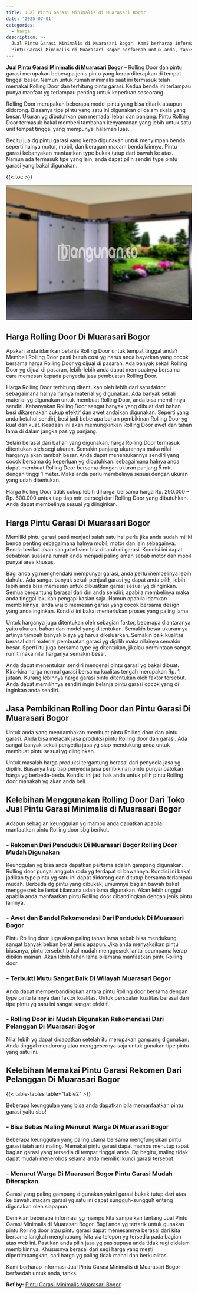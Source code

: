 ```yaml
---
title: Jual Pintu Garasi Minimalis di Muarasari Bogor
date: '2025-07-01'
categories:
  - harga
description: >-
  Jual Pintu Garasi Minimalis di Muarasari Bogor. Kami berharap informasi Jual
  Pintu Garasi Minimalis di Muarasari Bogor berfaedah untuk anda, tanks....
---
```


**Jual Pintu Garasi Minimalis di Muarasari Bogor** – Rolling Door dan pintu garasi merupakan beberapa jenis pintu yang kerap diterapkan di tempat tinggal besar. Namun untuk rumah minimalis saat ini termasuk telah memakai Rolling Door dan terhitung pintu garasi. Kedua benda ini terlampau punya manfaat yg terlampau penting untuk keperluan seseorang.

Rolling Door merupakan beberapa model pintu yang bisa ditarik ataupun didorong. Biasanya tipe pintu yang satu ini digunakan di dalam skala yang besar. Ukuran yg dibutuhkan pun memadai lebar dan panjang. Pintu Rolling Door termasuk bakal memberi tambahan kenyamanan yang lebih untuk satu unit tempat tinggal yang mempunyai halaman luas.

Begitu jua dg pintu garasi yang kerap digunakan untuk menyimpan benda seperti halnya motor, mobil, dan beragam macam benda lainnya. Pintu garasi kebanyakan manfaatkan type bukak tutup dari bawah ke atas. Namun ada termasuk tipe yang lain, anda dapat pilih sendiri type pintu garasi yang bakal digunakan.

{{< toc >}}

![Jual Pintu Garasi Minimalis di Muarasari Bogor](/images/pintu-garasi-37.png)

## Harga Rolling Door Di Muarasari Bogor

Apakah anda idamkan belanja Rolling Door untuk tempat tinggal anda? Membeli Rolling Door pasti butuh cost yg harus anda bayarkan yang cocok bersama harga Rolling Door yg dijual di pasaran. Ada banyak sekali Rolling Door yg dijual di pasaran, lebih-lebih anda dapat membuatnya bersama cara memesan kepada penyedia jasa pembuatan Rolling Door.

Harga Rolling Door terhitung ditentukan oleh lebih dari satu faktor, sebagaimana halnya halnya material yg digunakan. Ada banyak sekali material yg digunakan untuk membuat Rolling Door, anda bisa memilihnya sendiri. Kebanyakan Rolling Door sangat banyak yang dibuat dari bahan besi dikarenakan cukup efektif dan awet andaikan digunakan. Seperti yang anda ketahui sendiri, besi jadi beberapa bahan pembikinan Rolling Door yg kuat dan kuat. Keadaan ini akan memungkinkan Rolling Door awet dan tahan lama di dalam jangka pas yg panjang.

Selain berasal dari bahan yang digunakan, harga Rolling Door termasuk ditentukan oleh segi ukuran. Semakin panjang ukurannya maka nilai harganya akan tambah besar. Anda dapat menentukannya sendiri yang cocok bersama dg keperluan yg dibutuhkan. sebagaimana halnya anda dapat membuat Rolling Door bersama dengan ukuran panjang 5 mtr. dengan tinggi 1 meter. Maka anda perlu membelinya sesuai dengan ukuran yang udah ditentukan.

Harga Rolling Door tidak cukup lebih dihargai bersama harga Rp. 290.000 – Rp. 600.000 untuk tiap tiap mtr. persegi dari Rolling Door yang dibutuhkan. Anda dapat membelinya sesuai yg diinginkan.

## Harga Pintu Garasi Di Muarasari Bogor

Memiliki pintu garasi pasti menjadi salah satu hal perlu jika anda sudah miliki benda penting sebagaimana halnya mobil, motor dan lain sebagainya. Benda berikut akan sangat efisien bila ditaruh di garasi. Kondisi ini dapat sebabkan suasana rumah anda menjadi paling aman sebab motor dan mobil punyai area khusus.

Bagi anda yg menghendaki mempunyai garasi, anda perlu membelinya lebih dahulu. Ada sangat banyak sekali penjual garasi yg dapat anda pilih, lebih-lebih anda bisa memesan untuk dibuatkan garasi sesuai yg diinginkan. Semua bergantung berasal dari diri anda sendiri, apabila membelinya maka anda tinggal lakukan pengaplikasian saja. Namun apabila idamkan membikinnya, anda wajib memesan garasi yang cocok bersama design yang anda inginkan. Kondisi ini bakal memerlukan proses yang paling lama.

Untuk harganya juga ditentukan oleh sebagian faktor, beberapa diantaranya yaitu ukuran, bahan dan model yang ditentukan. Semakin besar ukurannya artinya tambah banyak biaya yg harus dikeluarkan. Semakin baik kualitas berasal dari material pembuatan garasi yg dipilih maka nilainya semakin besar. Sperti itu juga bersama type yg ditentukan, jikalau permintaan sangat rumit maka nilai harganya semakin besar.

Anda dapat menentukan sendiri mengenai pintu garasi yg bakal dibuat. Kira-kira harga normal garasi bersama kualitas tengah merupakan Rp. 1 jutaan. Kurang lebihnya harga garasi pintu ditentukan oleh faktor tersebut. Anda dapat memilihnya sendiri ingin belanja pintu garasi cocok yang di inginkan anda sendiri.

## Jasa Pembikinan Rolling Door dan Pintu Garasi Di Muarasari Bogor

Untuk anda yang mendambakan membuat pintu Rolling door dan pintu garasi. Anda bisa melacak jasa produksi pintu Rolling door dan garasi. Ada sangat banyak sekali penyedia jasa yg siap mendukung anda untuk membuat pintu sesuai yg diinginkan.

Untuk masalah harga produksi tergantung berasal dari penyedia jasa yg dipilih. Biasanya tiap tiap penyedia jasa pembikinan pintu punyai patokan harga yg berbeda-beda. Kondisi ini jadi hak anda untuk pilih pintu Rolling door manakah yg akan anda beli.

## Kelebihan Menggunakan Rolling Door Dari Toko Jual Pintu Garasi Minimalis di Muarasari Bogor

Adapun sebagian keunggulan yg mampu anda dapatkan apabila manfaatkan pintu Rolling door sbg berikut.

### \- Rekomen Dari Penduduk Di Muarasari Bogor Rolling Door Mudah Digunakan

Keunggulan yg bisa anda dapatkan pertama adalah gampang digunakan. Rolling door punyai anggota roda yg terdapat di bawahnya. Kondisi ini bakal jadikan type pintu yg satu ini dapat didorong dan ditutup bersama terlampau mudah. Berbeda dg pintu yang dibukak, umumnya bagian bawah bakal menggesrek ke lantai bilamana udah lama digunakan. Akan lebih unggul apabila anda manfaatkan pintu Rolling door dibandingkan dengan jenis pintu lainnya.

### \- Awet dan Bandel Rekomendasi Dari Penduduk Di Muarasari Bogor

Pintu Rolling door juga akan paling tahan lama sebab bisa mendukung sangat banyak beban berat jenis apapun. Jika anda menyaksikan pintu biasanya, pintu tersebut bakal mudah menggesrek lantai seumpama kerap dibikin mainan. Akan lebih tahan lama bilamana manfaatkan pintu Rolling door.

### \- Terbukti Mutu Sangat Baik Di Wilayah Muarasari Bogor

Anda dapat memperbandingkan antara pintu Rolling door bersama dengan type pintu lainnya dari faktor kualitas. Untuk persoalan kualitas berasal dari tipe pintu yg satu ini sangat sangat efektif.

### \- Rolling Door ini Mudah Digunakan Rekomendasi Dari Pelanggan Di Muarasari Bogor

Nilai lebih yg dapat didapatkan setelah itu merupakan gampang digunakan. Anda tinggal mendorong atau menggesernya saja untuk gunakan tipe pintu yang satu ini.

## Kelebihan Memakai Pintu Garasi Rekomen Dari Pelanggan Di Muarasari Bogor

{{< table-tables table="table2" >}}

Beberapa keunggulan yang bisa anda dapatkan bila memanfaatkan pintu garasi yaitu sbb!

### \- Bisa Bebas Maling Menurut Warga Di Muarasari Bogor

Beberapa keunggulan yang paling utama bersama mengfungsikan pintu garasi ialah anti maling. Memakai pintu garasi dapat mampu menutup rapat bagian garasi yang tersedia di tempat tinggal anda. Dg begitu, maling tidak dapat mudah menerobos selama anda memiliki kunci garasi tersebut.

### \- Menurut Warga Di Muarasari Bogor Pintu Garasi Mudah Diterapkan

Garasi yang paling gampang digunakan yakni garasi bukak tutup dari atas ke bawah. macam garasi yg satu ini dapat sungguh-sungguh enteng digunakan oleh siapapun.

Demikian beberapa informasi yg mampu kita sampaikan tentang Jual Pintu Garasi Minimalis di Muarasari Bogor. Bagi anda yg tertarik untuk gunakan pintu Rolling door atau pintu garasi dapat memesannya berasal dari kita bersama langkah menghubungi kita via telepon yg tersedia pada bagian atas web ini. Pastikan anda pilih jasa yg pas supaya anda tidak rugi didalam membikinnya. Khususnya berasal dari segi harga yang mesti dipertimbangkan, cari harga yg paling tidak mahal dan berkualitas.

Kami berharap informasi Jual Pintu Garasi Minimalis di Muarasari Bogor berfaedah untuk anda, tanks.

**Ref by:** [Pintu Garasi Minimalis Muarasari Bogor](https://id.wikipedia.org/wiki/Pintu)
